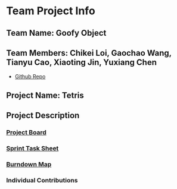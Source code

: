 # Team Project Info 
## Team Name: Goofy Object
## Team Members: Chikei Loi,  Gaochao Wang, Tianyu Cao, Xiaoting Jin, Yuxiang Chen

* [Github Repo](url_to_your_github_repo)

## Project Name: Tetris

## Project Description

### [Project Board](https://github.com/nguyensjsu/sp19-202-goofy-object/projects/1)

### [Sprint Task Sheet](https://docs.google.com/spreadsheets/d/13YAaGfeRiF0rj4Qpr68T6z8qjsHzUiTO1b6WXLedpbY/edit#gid=0)

### [Burndown Map](url)

### Individual Contributions
